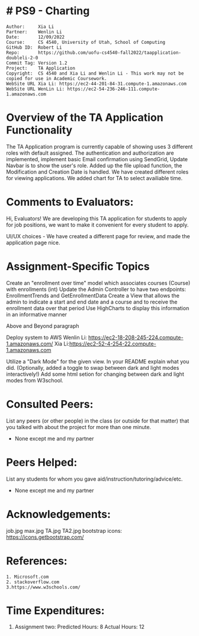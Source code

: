 # # PS9 - Charting
```
Author:     Xia Li
Partner:    Wenlin Li
Date:       12/09/2022
Course:     CS 4540, University of Utah, School of Computing
GitHub ID:  Robert Li
Repo:       https://github.com/uofu-cs4540-fall2022/taapplication-doubleli-2-0
Commit Tag: Version 1.2
Project:    TA Application
Copyright:  CS 4540 and Xia Li and Wenlin Li - This work may not be copied for use in Academic Coursework.
WebSite URL Xia Li: https://ec2-44-201-84-31.compute-1.amazonaws.com
WebSite URL WenLin Li: https://ec2-54-236-246-111.compute-1.amazonaws.com
```
# Overview of the TA Application Functionality 

The TA Application program is currently capable of showing uses 3 different roles with default assigned. The authentication and authorization are 
implemented, implement basic Email confirmation using SendGrid, Update Navbar is to show the user's role. Added up the file upload function, the Modification and Creation Date is handled. We have created different roles for viewing applications. We added chart for TA to select availiable time.

# Comments to Evaluators:

Hi, Evaluators! We are developing this TA application for students to apply for job positions, we want to make it convenient for every student to apply.

UI/UX choices - We have created a different page for review, and made the application page nice.

# Assignment-Specific Topics

Create an "enrollment over time" model which associates courses (Course) with enrollments (int)
Update the Admin Controller to have two endpoints: EnrollmentTrends and GetEnrollmentData
Create a View that allows the admin to indicate a start and end date and a course and to receive the enrollment data over that period
Use HighCharts to display this information in an informative manner

Above and Beyond paragraph 

Deploy system to AWS
Wenlin Li: https://ec2-18-208-245-224.compute-1.amazonaws.com/
Xia Li:https://ec2-52-4-254-22.compute-1.amazonaws.com

Utilize a "Dark Mode" for the given view.  In your README explain what you did. (Optionally, added a toggle to swap between dark and light modes interactively!)
Add some html setion for changing between dark and light modes from W3school.

# Consulted Peers:

List any peers (or other people) in the class (or outside for that matter) that you talked with about the project for more than one minute.

 - None except me and my partner

# Peers Helped:

List any students for whom you gave aid/instruction/tutoring/advice/etc.

  - None except me and my partner

# Acknowledgements:

job.jpg
max.jpg
TA.jpg
TA2.jpg
bootstrap icons: https://icons.getbootstrap.com/

# References:

    1. Microsoft.com
    2. stackoverflow.com
    3.https://www.w3schools.com/
    

# Time Expenditures:

  1. Assignment two: Predicted Hours: 8 Actual Hours: 12
